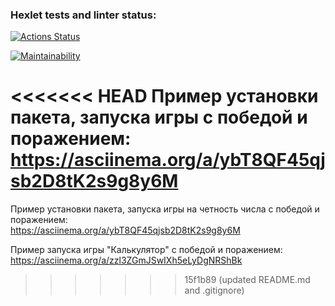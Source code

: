 ### Hexlet tests and linter status:
[![Actions Status](https://github.com/MeJlukc/frontend-project-44/actions/workflows/hexlet-check.yml/badge.svg)](https://github.com/MeJlukc/frontend-project-44/actions)

[![Maintainability](https://api.codeclimate.com/v1/badges/4de9b10ac9589e543ad8/maintainability)](https://codeclimate.com/github/MeJlukc/frontend-project-44/maintainability)

<<<<<<< HEAD
Пример установки пакета, запуска игры с победой и поражением:  
https://asciinema.org/a/ybT8QF45qjsb2D8tK2s9g8y6M
=======
Пример установки пакета, запуска игры на четность числа с победой и поражением:  
https://asciinema.org/a/ybT8QF45qjsb2D8tK2s9g8y6M

Пример запуска игры "Калькулятор" с победой и поражением:
https://asciinema.org/a/zzl3ZGmJSwIXh5eLyDgNRShBk
>>>>>>> 15f1b89 (updated README.md and .gitignore)
